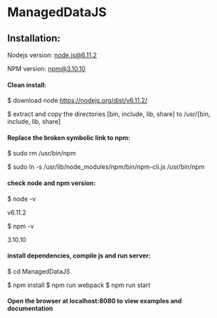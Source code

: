 # ManagedDataJS

## Installation:

Nodejs version: node.js@6.11.2

NPM version: npm@3.10.10



#### Clean install:

$  download node https://nodejs.org/dist/v6.11.2/

$  extract and copy the directories [bin, include, lib, share] to /usr/[bin, include, lib, share]


#### Replace the broken symbolic link to npm:

$  sudo rm /usr/bin/npm

$  sudo ln -s /usr/lib/node_modules/npm/bin/npm-cli.js /usr/bin/npm


#### check node and npm version:

$  node -v

v6.11.2

$  npm -v

3.10.10


#### install dependencies, compile js and run server:

$  cd ManagedDataJS

$  npm install
$  npm run webpack
$  npm run start

#### Open the browser at localhost:8080 to view examples and documentation


